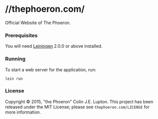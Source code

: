 # //thephoeron.com/

Official Website of The Phoeron.

### Prerequisites

You will need [Leiningen][] 2.0.0 or above installed.

[leiningen]: https://github.com/technomancy/leiningen

### Running

To start a web server for the application, run:

    lein run

### License

Copyright &copy; 2015, "the Phoeron" Colin J.E. Lupton.  This project has been released under the MIT License; please see `thephoeron.com/LICENSE` for more information.
